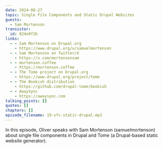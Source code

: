 ```yaml
---
date: 2024-08-27
topic: Single File Components and Static Drupal Websites
guests:
  - Sam Mortenson
transistor:
  id: 824e9f2b
links:
  - - Sam Mortenson on Drupal.org
    - https://www.drupal.org/u/samuelmortenson
  - - Sam Mortenson on Twitter/X
    - https://x.com/mortensonsam
  - - mortenson.coffee
    - https://mortenson.coffee
  - - The Tome project on Drupal.org
    - https://www.drupal.org/project/tome
  - - The Bookish distribution
    - https://github.com/drupal-tome/bookish
  - - AwaySync
    - https://awaysync.com
talking_points: []
quotes: []
chapters: []
episode_filename: 19-sfc-static-drupal.mp3
---
```


In this episode, Oliver speaks with Sam Mortenson (samuelmortenson) about single file components in Drupal and Tome (a Drupal-based static website generator).
